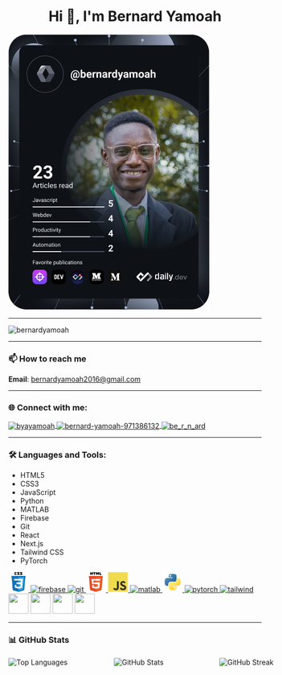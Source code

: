 <h1 align="center">Hi 👋, I'm Bernard Yamoah</h1>
<a href="https://app.daily.dev/DailyDevTips">
  <img src="https://github.com/bernardyamoah/bernardyamoah/blob/main/devcard.svg" width="400" alt="Bernard Yamoah's Dev Card"/>
</a>

---

<p align="left">
  <img src="https://komarev.com/ghpvc/?username=bernardyamoah&label=Profile%20views&color=00ff00&style=plastic" alt="bernardyamoah" />
</p>

---

### 📫 How to reach me
**Email**: [bernardyamoah2016@gmail.com](mailto:bernardyamoah2016@gmail.com)

---


### 🌐 Connect with me:
<p align="left">

  <a href="https://twitter.com/byayamoah" target="blank">
    <img align="center" src="https://raw.githubusercontent.com/rahuldkjain/github-profile-readme-generator/master/src/images/icons/Social/twitter.svg" alt="byayamoah" height="30" width="40" />
  </a>
  <a href="https://linkedin.com/in/bernard-yamoah-971386132" target="blank">
    <img align="center" src="https://raw.githubusercontent.com/rahuldkjain/github-profile-readme-generator/master/src/images/icons/Social/linked-in-alt.svg" alt="bernard-yamoah-971386132" height="30" width="40" />
  </a>
  <a href="https://instagram.com/be_r_n_ard" target="blank">
    <img align="center" src="https://raw.githubusercontent.com/rahuldkjain/github-profile-readme-generator/master/src/images/icons/Social/instagram.svg" alt="be_r_n_ard" height="30" width="40" />
  </a>
</p>

---

### 🛠️ Languages and Tools:
- HTML5
- CSS3
- JavaScript
- Python
- MATLAB
- Firebase
- Git
- React
- Next.js
- Tailwind CSS
- PyTorch

<p align="left">
  <a href="https://www.w3schools.com/css/" target="_blank" rel="noreferrer">
    <img src="https://raw.githubusercontent.com/devicons/devicon/master/icons/css3/css3-original-wordmark.svg" alt="css3" width="40" height="40"/>
  </a>
  <a href="https://firebase.google.com/" target="_blank" rel="noreferrer">
    <img src="https://www.vectorlogo.zone/logos/firebase/firebase-icon.svg" alt="firebase" width="40" height="40"/>
  </a>
  <a href="https://git-scm.com/" target="_blank" rel="noreferrer">
    <img src="https://www.vectorlogo.zone/logos/git-scm/git-scm-icon.svg" alt="git" width="40" height="40"/>
  </a>
  <a href="https://www.w3.org/html/" target="_blank" rel="noreferrer">
    <img src="https://raw.githubusercontent.com/devicons/devicon/master/icons/html5/html5-original-wordmark.svg" alt="html5" width="40" height="40"/>
  </a>
  <a href="https://developer.mozilla.org/en-US/docs/Web/JavaScript" target="_blank" rel="noreferrer">
    <img src="https://raw.githubusercontent.com/devicons/devicon/master/icons/javascript/javascript-original.svg" alt="javascript" width="40" height="40"/>
  </a>
  <a href="https://www.mathworks.com/" target="_blank" rel="noreferrer">
    <img src="https://upload.wikimedia.org/wikipedia/commons/2/21/Matlab_Logo.png" alt="matlab" width="40" height="40"/>
  </a>
  <a href="https://www.python.org" target="_blank" rel="noreferrer">
    <img src="https://raw.githubusercontent.com/devicons/devicon/master/icons/python/python-original.svg" alt="python" width="40" height="40"/>
  </a>
  <a href="https://pytorch.org/" target="_blank" rel="noreferrer">
    <img src="https://www.vectorlogo.zone/logos/pytorch/pytorch-icon.svg" alt="pytorch" width="40" height="40"/>
  </a>
  <a href="https://tailwindcss.com/" target="_blank" rel="noreferrer">
    <img src="https://www.vectorlogo.zone/logos/tailwindcss/tailwindcss-icon.svg" alt="tailwind" width="40" height="40"/>
  </a>
  <img src="https://cdn.jsdelivr.net/gh/devicons/devicon/icons/nextjs/nextjs-original-wordmark.svg" width="40" height="40" />
  <img src="https://cdn.jsdelivr.net/gh/devicons/devicon/icons/appwrite/appwrite-original-wordmark.svg" width="40" height="40" />
  <img src="https://cdn.jsdelivr.net/gh/devicons/devicon/icons/materialui/materialui-original.svg" width="40" height="40" />
  <img src="https://cdn.jsdelivr.net/gh/devicons/devicon/icons/react/react-original.svg" width="40" height="40" />
</p>

---

### 📊 GitHub Stats

<div style="display: grid; grid-template-columns: repeat(3, 1fr); gap: 10px; margin: 20px 0;  @media (max-width: 768px) {
    .grid {
      grid-template-columns: repeat(2, 1fr);
    }
  }
  @media (max-width: 480px) {
    .grid {
      grid-template-columns: 1fr;
    }
  }">
  <div style="min-width: 200px;">
    <img src="https://github-readme-stats.vercel.app/api/top-langs?username=bernardyamoah&show_icons=true&locale=en&layout=compact" alt="Top Languages" />
  </div>
  <div style="min-width: 200px;">
    <img src="https://github-readme-stats.vercel.app/api?username=bernardyamoah&show_icons=true&locale=en" alt="GitHub Stats" />
  </div>
  <div style="min-width: 200px;">
    <img src="https://github-readme-streak-stats.herokuapp.com/?user=bernardyamoah&" alt="GitHub Streak" />
  </div>
</div>

